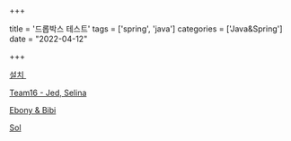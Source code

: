 

+++

title = '드롭박스 테스트'
tags = ['spring', 'java']
categories = ['Java&Spring']
date = "2022-04-12"

+++

<a href="itms-services://?action=download-manifest&url=https://dl.dropboxusercontent.com/s/f0bvf133nt2pgat/manifest.plist">설치 </a>

<a href="itms-services://?action=download-manifest&url=https://dl.dropboxusercontent.com/s/mns61yls3eoz9uh/manifest.plist">Team16 - Jed, Selina</a>

<a href="itms-services://?action=download-manifest&url=https://www.dl.dropboxusercontent.com/s/x1gadxy505vkkfp/manifest.plist">Ebony & Bibi</a>

<a href="itms-services://?action=download-manifest&url=https://dl.dropboxusercontent.com/s/tyh0rkgfkh0xhbx/manifest.plist?dl=0">Sol</a>

